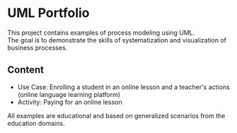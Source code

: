 # UML Portfolio 

This project contains examples of process modeling using UML.  
The goal is to demonstrate the skills of systematization and visualization of business processes.  

## Content

- Use Case: Enrolling a student in an online lesson and a teacher's actions (online language learning platform)  
- Activity: Paying for an online lesson

All examples are educational and based on generalized scenarios from the education domains.
